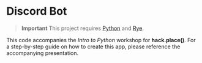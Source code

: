 # Discord Bot

> **Important**
> This project requires [Python](https://www.python.org/downloads/) and [Rye](https://rye-up.com/guide/installation/).

This code accompanies the _Intro to Python_ workshop for **hack.place()**. For a step-by-step guide on how to create this app, please reference the accompanying presentation.
